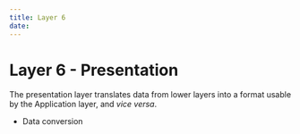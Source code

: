```yaml
---
title: Layer 6
date:
---
```


# Layer 6 - Presentation
The presentation layer translates data from lower layers into a format usable by the Application layer, and *vice versa*.
* Data conversion
